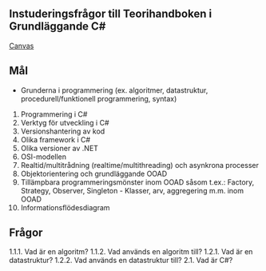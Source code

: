 ## Instuderingsfrågor till Teorihandboken i Grundläggande C#
[Canvas](https://chasacademy.instructure.com/courses/186/assignments/513?module_item_id=2071)

## Mål
* Grunderna i programmering (ex. algoritmer, datastruktur, procedurell/funktionell programmering, syntax)
1. Programmering i C#
2. Verktyg för utveckling i C#
3. Versionshantering av kod
4. Olika framework i C# 
5. Olika versioner av .NET
6. OSI-modellen
7. Realtid/multitrådning (realtime/multithreading) och asynkrona processer
8. Objektorientering och grundläggande OOAD
9. Tillämpbara programmeringsmönster inom OOAD såsom t.ex.: Factory, Strategy, Observer, Singleton - Klasser, arv, aggregering m.m. inom OOAD
10. Informationsflödesdiagram

## Frågor
1.1.1. Vad är en algoritm?
1.1.2. Vad används en algoritm till?
1.2.1. Vad är en datastruktur?
1.2.2. Vad används en datastruktur till?
2.1. Vad är C#?
